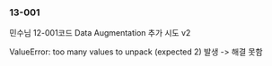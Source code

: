 
### 13-001 

민수님 12-001코드 Data Augmentation 추가 시도 v2

ValueError: too many values to unpack (expected 2) 발생 -> 해결 못함
